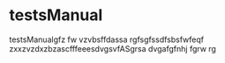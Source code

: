 # testsManual
testsManualgfz fw vzvbsffdassa
rgfsgfssdfsbsfwfeqf
zxxzvzdxzbzascfffeeesdvgsvfASgrsa
dvgafgfnhj
fgrw
rg
